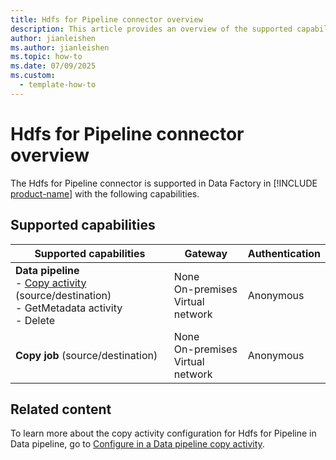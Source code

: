 ```yaml
---
title: Hdfs for Pipeline connector overview
description: This article provides an overview of the supported capabilities of the Hdfs for Pipeline connector.
author: jianleishen
ms.author: jianleishen
ms.topic: how-to
ms.date: 07/09/2025
ms.custom:
  - template-how-to
---
```


# Hdfs for Pipeline connector overview

The Hdfs for Pipeline connector is supported in Data Factory in [!INCLUDE [product-name](../includes/product-name.md)] with the following capabilities.

## Supported capabilities

| Supported capabilities                                                                 | Gateway                        | Authentication   |
|----------------------------------------------------------------------------------------|--------------------------------|------------------|
| **Data pipeline** <br>- [Copy activity](connector-hdfs-for-pipeline-copy-activity.md) (source/destination)<br>- GetMetadata activity<br>- Delete | None<br> On-premises<br> Virtual network | Anonymous        |
| **Copy job** (source/destination)                                                     | None<br> On-premises<br> Virtual network | Anonymous        |

## Related content

To learn more about the copy activity configuration for Hdfs for Pipeline in Data pipeline, go to [Configure in a Data pipeline copy activity](connector-hdfs-for-pipeline-copy-activity.md).
